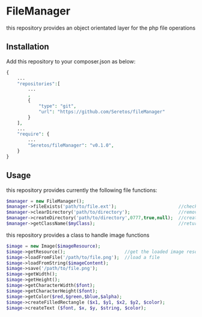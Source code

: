 FileManager
===========
this repository provides an object orientated layer for the php file operations

Installation
------------

Add this repository to your composer.json as below:

```php
{
    ...
    "repositories":[
        ...
        ,
        {
            "type": "git",
            "url": "https://github.com/Seretos/fileManager"
        }
    ],
    ...
    "require": {
        ...
        "Seretos/fileManager": "v0.1.0",
    }
}
```

Usage
-----

this repository provides currently the following file functions:

```php
$manager = new FileManager();
$manager->fileExists('path/to/file.ext');                       //check if the file exists
$manager->clearDirectory('path/to/directory');                  //remove all files contained in this directory
$manager->createDirectory('path/to/directory',0777,true,null);  //create a directory
$manager->getClassName($myClass);                               //returns the name of an class object
```

this repository provides a class to handle image functions

```php
$image = new Image($imageResource);
$image->getResource();                      //get the loaded image resource
$image->loadFromFile('/path/to/file.png');  //load a file
$image->loadFromString($imageContent);
$image->save('/path/to/file.png');
$image->getWidth();
$image->getHeight();
$image->getCharacterWidth($font);
$image->getCharacterHeight($font);
$image->getColor($red,$green,$blue,$alpha);
$image->createFilledRectangle ($x1, $y1, $x2, $y2, $color);
$image->createText ($font, $x, $y, $string, $color);
```